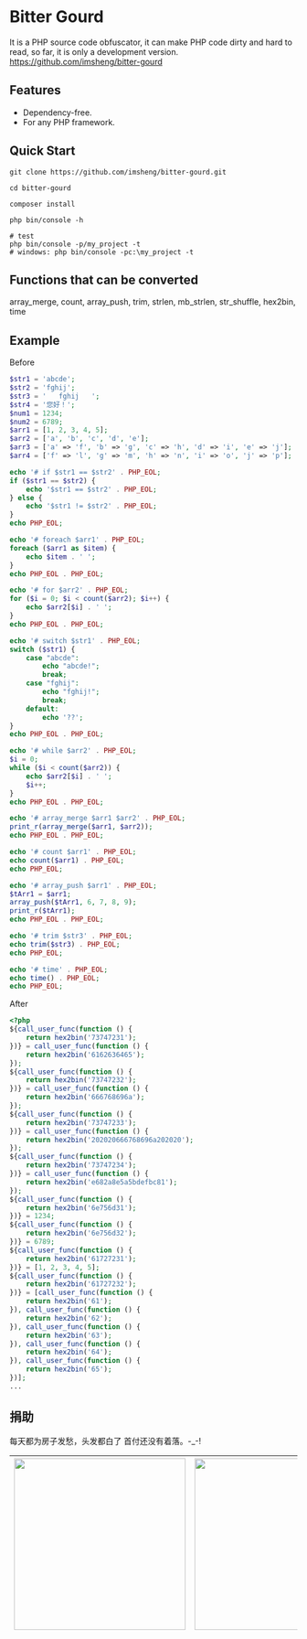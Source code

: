 Bitter Gourd
==========

It is a PHP source code obfuscator, it can make PHP code dirty and hard to read, so far, it is only a development version.
https://github.com/imsheng/bitter-gourd

Features
--------

 * Dependency-free.
 * For any PHP framework.

Quick Start
-----------

    git clone https://github.com/imsheng/bitter-gourd.git
    
    cd bitter-gourd
    
    composer install
    
    php bin/console -h
    
    # test
    php bin/console -p/my_project -t
    # windows: php bin/console -pc:\my_project -t

Functions that can be converted
-----------
array_merge, count, array_push, trim, strlen, mb_strlen, str_shuffle, hex2bin, time

Example
-----------
Before
```php
$str1 = 'abcde';
$str2 = 'fghij';
$str3 = '   fghij   ';
$str4 = '您好！';
$num1 = 1234;
$num2 = 6789;
$arr1 = [1, 2, 3, 4, 5];
$arr2 = ['a', 'b', 'c', 'd', 'e'];
$arr3 = ['a' => 'f', 'b' => 'g', 'c' => 'h', 'd' => 'i', 'e' => 'j'];
$arr4 = ['f' => 'l', 'g' => 'm', 'h' => 'n', 'i' => 'o', 'j' => 'p'];

echo '# if $str1 == $str2' . PHP_EOL;
if ($str1 == $str2) {
    echo '$str1 == $str2' . PHP_EOL;
} else {
    echo '$str1 != $str2' . PHP_EOL;
}
echo PHP_EOL;

echo '# foreach $arr1' . PHP_EOL;
foreach ($arr1 as $item) {
    echo $item . ' ';
}
echo PHP_EOL . PHP_EOL;

echo '# for $arr2' . PHP_EOL;
for ($i = 0; $i < count($arr2); $i++) {
    echo $arr2[$i] . ' ';
}
echo PHP_EOL . PHP_EOL;

echo '# switch $str1' . PHP_EOL;
switch ($str1) {
    case "abcde":
        echo "abcde!";
        break;
    case "fghij":
        echo "fghij!";
        break;
    default:
        echo '??';
}
echo PHP_EOL . PHP_EOL;

echo '# while $arr2' . PHP_EOL;
$i = 0;
while ($i < count($arr2)) {
    echo $arr2[$i] . ' ';
    $i++;
}
echo PHP_EOL . PHP_EOL;

echo '# array_merge $arr1 $arr2' . PHP_EOL;
print_r(array_merge($arr1, $arr2));
echo PHP_EOL . PHP_EOL;

echo '# count $arr1' . PHP_EOL;
echo count($arr1) . PHP_EOL;
echo PHP_EOL;

echo '# array_push $arr1' . PHP_EOL;
$tArr1 = $arr1;
array_push($tArr1, 6, 7, 8, 9);
print_r($tArr1);
echo PHP_EOL . PHP_EOL;

echo '# trim $str3' . PHP_EOL;
echo trim($str3) . PHP_EOL;
echo PHP_EOL;

echo '# time' . PHP_EOL;
echo time() . PHP_EOL;
echo PHP_EOL;
```
After
```php
<?php
${call_user_func(function () {
    return hex2bin('73747231');
})} = call_user_func(function () {
    return hex2bin('6162636465');
});
${call_user_func(function () {
    return hex2bin('73747232');
})} = call_user_func(function () {
    return hex2bin('666768696a');
});
${call_user_func(function () {
    return hex2bin('73747233');
})} = call_user_func(function () {
    return hex2bin('202020666768696a202020');
});
${call_user_func(function () {
    return hex2bin('73747234');
})} = call_user_func(function () {
    return hex2bin('e682a8e5a5bdefbc81');
});
${call_user_func(function () {
    return hex2bin('6e756d31');
})} = 1234;
${call_user_func(function () {
    return hex2bin('6e756d32');
})} = 6789;
${call_user_func(function () {
    return hex2bin('61727231');
})} = [1, 2, 3, 4, 5];
${call_user_func(function () {
    return hex2bin('61727232');
})} = [call_user_func(function () {
    return hex2bin('61');
}), call_user_func(function () {
    return hex2bin('62');
}), call_user_func(function () {
    return hex2bin('63');
}), call_user_func(function () {
    return hex2bin('64');
}), call_user_func(function () {
    return hex2bin('65');
})];
...
```

捐助
-----------
每天都为房子发愁，头发都白了 首付还没有着落。-_-!

|  <img src="https://www.mmood.com/alipay.jpg" width="300">   | <img src="https://www.mmood.com/wechat.png" width="300">   |
|  ----  | ----  |

